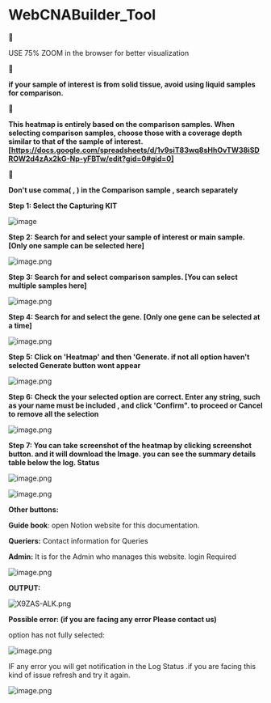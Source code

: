 # WebCNABuilder_Tool

<aside>
📌

USE 75% ZOOM in the browser for better visualization

</aside>

<aside>
📌

**if your sample of interest is from solid tissue, avoid using liquid samples for comparison.**

</aside>

<aside>
📌

**This heatmap is entirely based on the comparison samples. When selecting comparison samples, choose those with a coverage depth similar to that of the sample of interest. [https://docs.google.com/spreadsheets/d/1v9siT83wq8sHhOvTW38iSDROW2d4zAx2kG-Np-yFBTw/edit?gid=0#gid=0]**

</aside>

<aside>
📌

**Don't use comma( , ) in the Comparison sample , search separately**  

</aside>

**Step 1: Select the Capturing KIT**

![image](https://github.com/user-attachments/assets/ee59e642-fe08-4beb-a72d-3359a0829cf0)



**Step 2: Search for and select your sample of interest or main sample. [Only one sample can be selected here]**

![image.png](https://prod-files-secure.s3.us-west-2.amazonaws.com/74636b91-afcf-4ec6-bdcc-c7eae9ea9a07/45974980-bf2a-4e3f-bb09-0ec0256a2de3/image.png)

**Step 3: Search for and select comparison samples. [You can select multiple samples here]**

![image.png](https://prod-files-secure.s3.us-west-2.amazonaws.com/74636b91-afcf-4ec6-bdcc-c7eae9ea9a07/b6971aec-6c03-4944-a92e-241b2531e338/image.png)

**Step 4: Search for and select the gene. [Only one gene can be selected at a time]**

![image.png](https://prod-files-secure.s3.us-west-2.amazonaws.com/74636b91-afcf-4ec6-bdcc-c7eae9ea9a07/47869489-8486-4c05-ab00-deb07cc9c100/image.png)

**Step 5: Click on 'Heatmap' and then 'Generate. if not all option haven't selected Generate button wont appear**

![image.png](https://prod-files-secure.s3.us-west-2.amazonaws.com/74636b91-afcf-4ec6-bdcc-c7eae9ea9a07/9481404e-c277-44b0-a378-fd2ad123dc35/image.png)

**Step 6:  Check the your selected option are correct. Enter any string, such as your name must be included , and click 'Confirm". to proceed or Cancel to remove all the selection**

![image.png](https://prod-files-secure.s3.us-west-2.amazonaws.com/74636b91-afcf-4ec6-bdcc-c7eae9ea9a07/1b5da742-64b0-4ba1-9097-ea7ec05698c4/image.png)

**Step 7: You can take screenshot of the heatmap by clicking screenshot button. and it will download the Image. you can see the summary details table below the log. Status** 

![image.png](https://prod-files-secure.s3.us-west-2.amazonaws.com/74636b91-afcf-4ec6-bdcc-c7eae9ea9a07/88ecb5de-a3b7-47f3-9f75-d98ec7e473bf/image.png)

![image.png](https://prod-files-secure.s3.us-west-2.amazonaws.com/74636b91-afcf-4ec6-bdcc-c7eae9ea9a07/76a6312e-e6f5-48be-bff6-4edf7b6e65d3/image.png)

**Other buttons:**

**Guide book**: open Notion website for this documentation.

**Queriers:** Contact information for Queries

**Admin:** It is for the Admin who manages this website. login Required 

![image.png](https://prod-files-secure.s3.us-west-2.amazonaws.com/74636b91-afcf-4ec6-bdcc-c7eae9ea9a07/172a318b-7ee8-4eac-9782-f6bba85fd7cf/image.png)

**OUTPUT:**

 

![X9ZAS-ALK.png](https://prod-files-secure.s3.us-west-2.amazonaws.com/74636b91-afcf-4ec6-bdcc-c7eae9ea9a07/5ede6cbf-95b3-4f14-9db9-33cc3516b0a8/X9ZAS-ALK.png)

**Possible error: (if you are facing any error Please contact us)** 

option has not fully selected:

![image.png](https://prod-files-secure.s3.us-west-2.amazonaws.com/74636b91-afcf-4ec6-bdcc-c7eae9ea9a07/6e84a3c1-e29e-4d6e-82ef-3bebe1f6e0e8/image.png)

IF any error you will get notification in the Log Status .if you are facing this kind of issue refresh and try it again. 

![image.png](https://prod-files-secure.s3.us-west-2.amazonaws.com/74636b91-afcf-4ec6-bdcc-c7eae9ea9a07/82733d13-afeb-4f34-a6ee-9980c164ac22/image.png)
